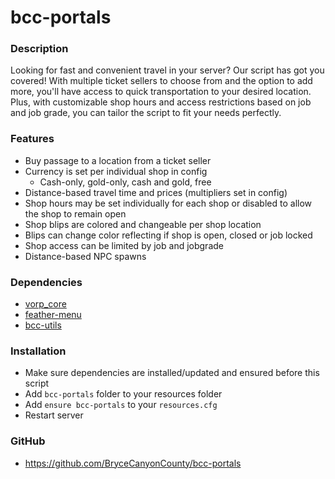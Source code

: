 # bcc-portals

### Description
Looking for fast and convenient travel in your server? Our script has got you covered! With multiple ticket sellers to choose from and the option to add more, you'll have access to quick transportation to your desired location. Plus, with customizable shop hours and access restrictions based on job and job grade, you can tailor the script to fit your needs perfectly. 

### Features
- Buy passage to a location from a ticket seller
- Currency is set per individual shop in config
  - Cash-only, gold-only, cash and gold, free
- Distance-based travel time and prices (multipliers set in config)
- Shop hours may be set individually for each shop or disabled to allow the shop to remain open
- Shop blips are colored and changeable per shop location
- Blips can change color reflecting if shop is open, closed or job locked
- Shop access can be limited by job and jobgrade
- Distance-based NPC spawns

### Dependencies
- [vorp_core](https://github.com/VORPCORE/vorp-core-lua)
- [feather-menu](https://github.com/FeatherFramework/feather-menu)
- [bcc-utils](https://github.com/BryceCanyonCounty/bcc-utils)

### Installation
- Make sure dependencies are installed/updated and ensured before this script
- Add `bcc-portals` folder to your resources folder
- Add `ensure bcc-portals` to your `resources.cfg`
- Restart server

### GitHub
- https://github.com/BryceCanyonCounty/bcc-portals
